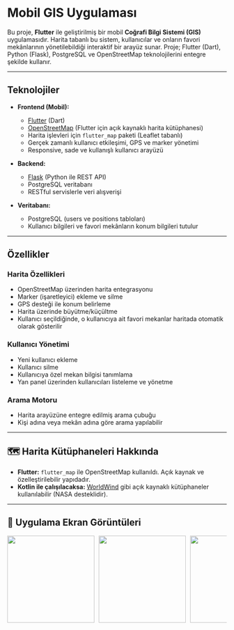 # Mobil GIS Uygulaması

Bu proje, **Flutter** ile geliştirilmiş bir mobil **Coğrafi Bilgi Sistemi (GIS)** uygulamasıdır. Harita tabanlı bu sistem, kullanıcılar ve onların favori mekânlarının yönetilebildiği interaktif bir arayüz sunar. Proje; Flutter (Dart), Python (Flask), PostgreSQL ve OpenStreetMap teknolojilerini entegre şekilde kullanır.

---

##  Teknolojiler

- **Frontend (Mobil):**
  - [Flutter](https://flutter.dev/) (Dart)
  - [OpenStreetMap](https://www.openstreetmap.org/) (Flutter için açık kaynaklı harita kütüphanesi)
  - Harita işlevleri için `flutter_map` paketi (Leaflet tabanlı)
  - Gerçek zamanlı kullanıcı etkileşimi, GPS ve marker yönetimi
  - Responsive, sade ve kullanışlı kullanıcı arayüzü

- **Backend:**
  - [Flask](https://flask.palletsprojects.com/) (Python ile REST API)
  - PostgreSQL veritabanı
  - RESTful servislerle veri alışverişi

- **Veritabanı:**
  - PostgreSQL (users ve positions tabloları)
  - Kullanıcı bilgileri ve favori mekânların konum bilgileri tutulur

---

##  Özellikler

###  Harita Özellikleri
- OpenStreetMap üzerinden harita entegrasyonu
- Marker (işaretleyici) ekleme ve silme
- GPS desteği ile konum belirleme
- Harita üzerinde büyütme/küçültme
- Kullanıcı seçildiğinde, o kullanıcıya ait favori mekanlar haritada otomatik olarak gösterilir

###  Kullanıcı Yönetimi
- Yeni kullanıcı ekleme
- Kullanıcı silme
- Kullanıcıya özel mekan bilgisi tanımlama
- Yan panel üzerinden kullanıcıları listeleme ve yönetme

###  Arama Motoru
- Harita arayüzüne entegre edilmiş arama çubuğu
- Kişi adına veya mekân adına göre arama yapılabilir

---


## 🗺 Harita Kütüphaneleri Hakkında

- **Flutter:** `flutter_map` ile OpenStreetMap kullanıldı. Açık kaynak ve özelleştirilebilir yapıdadır.
- **Kotlin ile çalışılacaksa:** [WorldWind](https://github.com/NASAWorldWind/WorldWindAndroid) gibi açık kaynaklı kütüphaneler kullanılabilir (NASA desteklidir).


---


## 📸 Uygulama Ekran Görüntüleri

<div style="display: flex; overflow-x: auto;">
  <img src="assets/image1.png" width="200" style="margin-right: 10px;" />
  <img src="assets/image2.png" width="200" style="margin-right: 10px;" />
  <img src="assets/image3.png" width="200" style="margin-right: 10px;" />
  <img src="assets/image4.png" width="200" style="margin-right: 10px;" />
  <img src="assets/image5.png" width="200" style="margin-right: 10px;" />
  <img src="assets/image6.png" width="200" />
</div>



